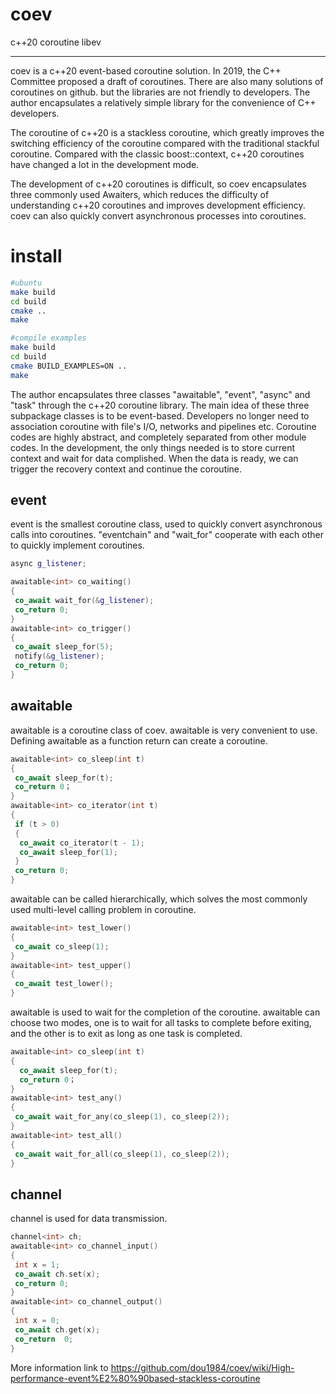 # coev

c++20 coroutine libev

---

coev is a c++20 event-based coroutine solution. In 2019, the C++ Committee proposed a draft of coroutines. There are also many solutions of coroutines on github. but the libraries are not friendly to developers. The author encapsulates a relatively simple library for the convenience of C++ developers.

The coroutine of c++20 is a stackless coroutine, which greatly improves the switching efficiency of the coroutine compared with the traditional stackful coroutine. Compared with the classic boost::context, c++20 coroutines have changed a lot in the development mode.

The development of c++20 coroutines is difficult, so coev encapsulates three commonly used Awaiters, which reduces the difficulty of understanding c++20 coroutines and improves development efficiency. coev can also quickly convert asynchronous processes into coroutines.

# install

```sh
#ubuntu
make build
cd build
cmake ..
make 

#compile examples
make build
cd build
cmake BUILD_EXAMPLES=ON ..
make
```

The author encapsulates three classes "awaitable", "event", "async" and "task" through the c++20 coroutine library. The main idea of ​​these three subpackage classes is to be event-based. Developers no longer need to association coroutine with file's I/O, networks and pipelines etc. Coroutine codes are highly abstract, and completely separated from other module codes. In the development, the only things needed is to store current context and wait for data complished. When the data is ready, we can trigger the recovery context and continue the coroutine.

## event

event is the smallest coroutine class, used to quickly convert asynchronous calls into coroutines. "eventchain" and "wait_for<eventchain>" cooperate with each other to quickly implement coroutines.

```cpp
async g_listener;

awaitable<int> co_waiting()
{ 
 co_await wait_for(&g_listener);
 co_return 0;
}
awaitable<int> co_trigger()
{
 co_await sleep_for(5);
 notify(&g_listener);
 co_return 0;
}
```

## awaitable

awaitable is a coroutine class of coev. awaitable is very convenient to use. Defining awaitable as a function return can create a coroutine.

```cpp
awaitable<int> co_sleep(int t)  
{  
 co_await sleep_for(t); 
 co_return 0；  
} 
awaitable<int> co_iterator(int t)
{
 if (t > 0)
 {
  co_await co_iterator(t - 1);
  co_await sleep_for(1);
 }
 co_return 0;
}
```

awaitable can be called hierarchically, which solves the most commonly used multi-level calling problem in coroutine.

```cpp
awaitable<int> test_lower()
{
 co_await co_sleep(1);
}
awaitable<int> test_upper()
{
 co_await test_lower();
}
```

awaitable is used to wait for the completion of the coroutine. awaitable can choose two modes, one is to wait for all tasks to complete before exiting, and the other is to exit as long as one task is completed.

```cpp
awaitable<int> co_sleep(int t)
{
  co_await sleep_for(t);
  co_return 0；
}
awaitable<int> test_any()
{
 co_await wait_for_any(co_sleep(1), co_sleep(2));
}
awaitable<int> test_all()
{
 co_await wait_for_all(co_sleep(1), co_sleep(2));
}
```

## channel

channel is used for data transmission.

```cpp
channel<int> ch;  
awaitable<int> co_channel_input()  
{  
 int x = 1;  
 co_await ch.set(x); 
 co_return 0;  
}  
awaitable<int> co_channel_output()  
{  
 int x = 0;  
 co_await ch.get(x);  
 co_return  0;  
}  
```
More information link to 
https://github.com/dou1984/coev/wiki/High-performance-event%E2%80%90based-stackless-coroutine